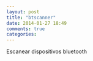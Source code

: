 ```yaml
---
layout: post
title: "btscanner"
date: 2014-01-27 18:49
comments: true
categories: 
---
```

Escanear dispositivos bluetooth

